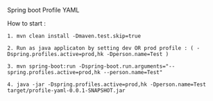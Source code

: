 Spring boot Profile YAML

How to start : 

    1. mvn clean install -Dmaven.test.skip=true
    
    2. Run as java applicaton by setting dev OR prod profile : ( -Dspring.profiles.active=prod,hk -Dperson.name=Test ) 
    
    3. mvn spring-boot:run -Dspring-boot.run.arguments="--spring.profiles.active=prod,hk --person.name=Test"
    
    4. java -jar -Dspring.profiles.active=prod,hk -Dperson.name=Test target/profile-yaml-0.0.1-SNAPSHOT.jar 
    
    
    
